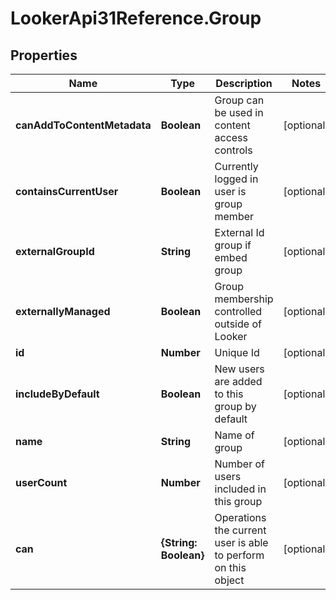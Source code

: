 # LookerApi31Reference.Group

## Properties
Name | Type | Description | Notes
------------ | ------------- | ------------- | -------------
**canAddToContentMetadata** | **Boolean** | Group can be used in content access controls | [optional] 
**containsCurrentUser** | **Boolean** | Currently logged in user is group member | [optional] 
**externalGroupId** | **String** | External Id group if embed group | [optional] 
**externallyManaged** | **Boolean** | Group membership controlled outside of Looker | [optional] 
**id** | **Number** | Unique Id | [optional] 
**includeByDefault** | **Boolean** | New users are added to this group by default | [optional] 
**name** | **String** | Name of group | [optional] 
**userCount** | **Number** | Number of users included in this group | [optional] 
**can** | **{String: Boolean}** | Operations the current user is able to perform on this object | [optional] 


